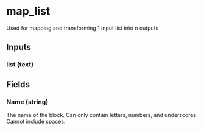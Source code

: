 
# map_list
Used for mapping and transforming 1 input list into n outputs
## Inputs
### list (text)
## Fields

        

### Name (string)
The name of the block. Can only contain letters, numbers, and underscores. Cannot include spaces.
        

    